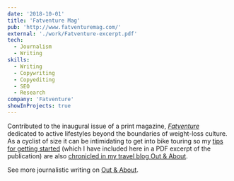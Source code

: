 ```yaml
---
date: '2018-10-01'
title: 'Fatventure Mag'
pub: 'http://www.fatventuremag.com/'
external: './work/Fatventure-excerpt.pdf'
tech:
  - Journalism
  - Writing
skills:
  - Writing
  - Copywriting
  - Copyediting
  - SEO
  - Research
company: 'Fatventure'
showInProjects: true
---
```


Contributed to the inaugural issue of a print magazine, [_Fatventure_](https://web.archive.org/web/20181005191533/http://www.fatventuremag.com/issue-1/contributors/) dedicated to active lifestyles beyond the boundaries of weight-loss culture. As a cyclist of size it can be intimidating to get into bike touring so my [tips for getting started](./work/Fatventure-excerpt.pdf) (which I have included here in a PDF excerpt of the publication) are also [chronicled in my travel blog Out & About](https://outandabout.space/2018/11/05/fatventure-magazine-is-here/).

See more journalistic writing on [Out & About](https://outandabout.space/additional-published-writing/).
